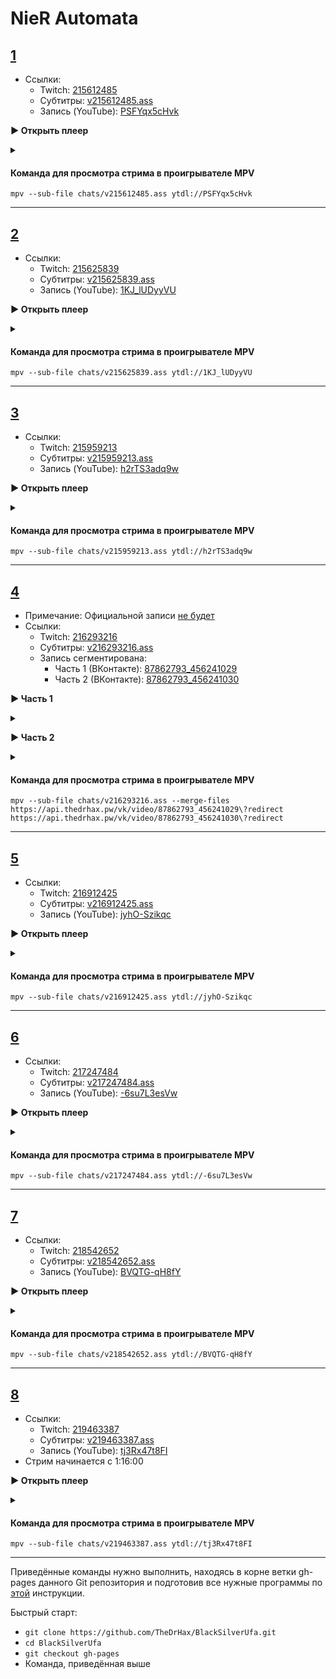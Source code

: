 <!-- jQuery -->
<script src="https://code.jquery.com/jquery-3.2.1.min.js"></script>
<!-- video.js -->
<link href="https://cdnjs.cloudflare.com/ajax/libs/video.js/6.3.3/video-js.css" rel="stylesheet">
<script src="https://cdnjs.cloudflare.com/ajax/libs/video.js/6.3.3/video.js"></script>
<!-- videojs-youtube -->
<script src="https://cdnjs.cloudflare.com/ajax/libs/videojs-youtube/2.4.1/Youtube.js"></script>
<!-- libjass -->
<link href="https://cdn.jsdelivr.net/npm/libjass@0.11.0/libjass.css" rel="stylesheet">
<script src="https://cdn.jsdelivr.net/npm/libjass@0.11.0/libjass.js"></script>
<!-- videojs-ass -->
<link href="https://cdn.jsdelivr.net/npm/videojs-ass@0.8.0/src/videojs.ass.css" rel="stylesheet">
<script src="https://cdn.jsdelivr.net/npm/videojs-ass@0.8.0/src/videojs.ass.js"></script>
<!-- videojs-resolution-switcher -->
<script src="https://cdn.jsdelivr.net/npm/videojs-resolution-switcher@0.4.2/lib/videojs-resolution-switcher.min.js"></script>

<style>
  .main-content {
    padding: 2rem;
    max-width: 72rem;
  }
</style>

# NieR Automata
 
<h2 id="0"><a href="#0">1</a></h2>

* Ссылки:
  * Twitch: [215612485](https://www.twitch.tv/videos/215612485)
  * Субтитры: [v215612485.ass](../chats/v215612485.ass)
  * Запись (YouTube): [PSFYqx5cHvk](https://www.youtube.com/watch?v=PSFYqx5cHvk)


<a onclick="return openPlayer0()" id="button-0">**▶ Открыть плеер**</a>

<script>
  var player0;
  function openPlayer0() {
    player0 = videojs("player-0", {
      controls: true, nativeControlsForTouch: false,
      width: 640, height: 360, fluid: true,
      plugins: {
        ass: {
          src: ["../chats/v215612485.ass"],
          delay: -0.1,
        },
        videoJsResolutionSwitcher: {
          default: 'high',
          dynamicLabel: true
        }
      },
      techOrder: ["youtube"],
      sources: [{
        "type": "video/youtube",
        "src": "https://www.youtube.com/watch?v=PSFYqx5cHvk"
      }]
    });
    document.getElementById("spoiler-0").click();
    document.getElementById("button-0").remove();
    return false;
  }
</script>

<details>
  <summary id="spoiler-0"></summary>

  <div class="player-wrapper" style="margin-top: 32px">
    <video id="player-0" class="video-js vjs-default-skin vjs-big-play-centered" />
  </div>
</details>

<script>
  if (window.location.hash)
    if (window.location.hash.replace('#', '') == '0')
      openPlayer0();
</script> 

#### Команда для просмотра стрима в проигрывателе MPV

```
mpv --sub-file chats/v215612485.ass ytdl://PSFYqx5cHvk
```

---- 
 
<h2 id="1"><a href="#1">2</a></h2>

* Ссылки:
  * Twitch: [215625839](https://www.twitch.tv/videos/215625839)
  * Субтитры: [v215625839.ass](../chats/v215625839.ass)
  * Запись (YouTube): [1KJ_lUDyyVU](https://www.youtube.com/watch?v=1KJ_lUDyyVU)


<a onclick="return openPlayer1()" id="button-1">**▶ Открыть плеер**</a>

<script>
  var player1;
  function openPlayer1() {
    player1 = videojs("player-1", {
      controls: true, nativeControlsForTouch: false,
      width: 640, height: 360, fluid: true,
      plugins: {
        ass: {
          src: ["../chats/v215625839.ass"],
          delay: -0.1,
        },
        videoJsResolutionSwitcher: {
          default: 'high',
          dynamicLabel: true
        }
      },
      techOrder: ["youtube"],
      sources: [{
        "type": "video/youtube",
        "src": "https://www.youtube.com/watch?v=1KJ_lUDyyVU"
      }]
    });
    document.getElementById("spoiler-1").click();
    document.getElementById("button-1").remove();
    return false;
  }
</script>

<details>
  <summary id="spoiler-1"></summary>

  <div class="player-wrapper" style="margin-top: 32px">
    <video id="player-1" class="video-js vjs-default-skin vjs-big-play-centered" />
  </div>
</details>

<script>
  if (window.location.hash)
    if (window.location.hash.replace('#', '') == '1')
      openPlayer1();
</script> 

#### Команда для просмотра стрима в проигрывателе MPV

```
mpv --sub-file chats/v215625839.ass ytdl://1KJ_lUDyyVU
```

---- 
 
<h2 id="2"><a href="#2">3</a></h2>

* Ссылки:
  * Twitch: [215959213](https://www.twitch.tv/videos/215959213)
  * Субтитры: [v215959213.ass](../chats/v215959213.ass)
  * Запись (YouTube): [h2rTS3adq9w](https://www.youtube.com/watch?v=h2rTS3adq9w)


<a onclick="return openPlayer2()" id="button-2">**▶ Открыть плеер**</a>

<script>
  var player2;
  function openPlayer2() {
    player2 = videojs("player-2", {
      controls: true, nativeControlsForTouch: false,
      width: 640, height: 360, fluid: true,
      plugins: {
        ass: {
          src: ["../chats/v215959213.ass"],
          delay: -0.1,
        },
        videoJsResolutionSwitcher: {
          default: 'high',
          dynamicLabel: true
        }
      },
      techOrder: ["youtube"],
      sources: [{
        "type": "video/youtube",
        "src": "https://www.youtube.com/watch?v=h2rTS3adq9w"
      }]
    });
    document.getElementById("spoiler-2").click();
    document.getElementById("button-2").remove();
    return false;
  }
</script>

<details>
  <summary id="spoiler-2"></summary>

  <div class="player-wrapper" style="margin-top: 32px">
    <video id="player-2" class="video-js vjs-default-skin vjs-big-play-centered" />
  </div>
</details>

<script>
  if (window.location.hash)
    if (window.location.hash.replace('#', '') == '2')
      openPlayer2();
</script> 

#### Команда для просмотра стрима в проигрывателе MPV

```
mpv --sub-file chats/v215959213.ass ytdl://h2rTS3adq9w
```

---- 
 
<h2 id="3"><a href="#3">4</a></h2>

* Примечание: Официальной записи [не будет](https://vk.com/b_silver?w=wall-28387068_3181362%2Fall)
* Ссылки:
  * Twitch: [216293216](https://www.twitch.tv/videos/216293216)
  * Субтитры: [v216293216.ass](../chats/v216293216.ass)
  * Запись сегментирована:
      * Часть 1 (ВКонтакте): [87862793_456241029](https://vk.com/video87862793_456241029)
      * Часть 2 (ВКонтакте): [87862793_456241030](https://vk.com/video87862793_456241030)


 
<a onclick="return openPlayer400()" id="button-400">**▶ Часть 1**</a>

<script>
  var player400;
  function openPlayer400() {
    player400 = videojs("player-400", {
      controls: true, nativeControlsForTouch: false,
      width: 640, height: 360, fluid: true,
      plugins: {
        ass: {
          src: ["../chats/v216293216.ass"],
          delay: -0.1,
        },
      },
      sources: [{
        "type": "video/mp4",
        "src": "https://api.thedrhax.pw/vk/video/87862793_456241029?redirect"
      }]
    });
    document.getElementById("spoiler-400").click();
    document.getElementById("button-400").remove();
    return false;
  }
</script>

<details>
  <summary id="spoiler-400"></summary>

  <div class="player-wrapper" style="margin-top: 32px">
    <video id="player-400" class="video-js vjs-default-skin vjs-big-play-centered" />
  </div>
</details>

<script>
  if (window.location.hash)
    if (window.location.hash.replace('#', '') == '400')
      openPlayer400();
</script> 
 
<a onclick="return openPlayer401()" id="button-401">**▶ Часть 2**</a>

<script>
  var player401;
  function openPlayer401() {
    player401 = videojs("player-401", {
      controls: true, nativeControlsForTouch: false,
      width: 640, height: 360, fluid: true,
      plugins: {
        ass: {
          src: ["../chats/v216293216.ass"],
          delay: -12752.1,
        },
      },
      sources: [{
        "type": "video/mp4",
        "src": "https://api.thedrhax.pw/vk/video/87862793_456241030?redirect"
      }]
    });
    document.getElementById("spoiler-401").click();
    document.getElementById("button-401").remove();
    return false;
  }
</script>

<details>
  <summary id="spoiler-401"></summary>

  <div class="player-wrapper" style="margin-top: 32px">
    <video id="player-401" class="video-js vjs-default-skin vjs-big-play-centered" />
  </div>
</details>

<script>
  if (window.location.hash)
    if (window.location.hash.replace('#', '') == '401')
      openPlayer401();
</script> 

#### Команда для просмотра стрима в проигрывателе MPV

```
mpv --sub-file chats/v216293216.ass --merge-files https://api.thedrhax.pw/vk/video/87862793_456241029\?redirect https://api.thedrhax.pw/vk/video/87862793_456241030\?redirect
```

---- 
 
<h2 id="4"><a href="#4">5</a></h2>

* Ссылки:
  * Twitch: [216912425](https://www.twitch.tv/videos/216912425)
  * Субтитры: [v216912425.ass](../chats/v216912425.ass)
  * Запись (YouTube): [jyhO-Szikqc](https://www.youtube.com/watch?v=jyhO-Szikqc)


<a onclick="return openPlayer4()" id="button-4">**▶ Открыть плеер**</a>

<script>
  var player4;
  function openPlayer4() {
    player4 = videojs("player-4", {
      controls: true, nativeControlsForTouch: false,
      width: 640, height: 360, fluid: true,
      plugins: {
        ass: {
          src: ["../chats/v216912425.ass"],
          delay: -0.1,
        },
        videoJsResolutionSwitcher: {
          default: 'high',
          dynamicLabel: true
        }
      },
      techOrder: ["youtube"],
      sources: [{
        "type": "video/youtube",
        "src": "https://www.youtube.com/watch?v=jyhO-Szikqc"
      }]
    });
    document.getElementById("spoiler-4").click();
    document.getElementById("button-4").remove();
    return false;
  }
</script>

<details>
  <summary id="spoiler-4"></summary>

  <div class="player-wrapper" style="margin-top: 32px">
    <video id="player-4" class="video-js vjs-default-skin vjs-big-play-centered" />
  </div>
</details>

<script>
  if (window.location.hash)
    if (window.location.hash.replace('#', '') == '4')
      openPlayer4();
</script> 

#### Команда для просмотра стрима в проигрывателе MPV

```
mpv --sub-file chats/v216912425.ass ytdl://jyhO-Szikqc
```

---- 
 
<h2 id="5"><a href="#5">6</a></h2>

* Ссылки:
  * Twitch: [217247484](https://www.twitch.tv/videos/217247484)
  * Субтитры: [v217247484.ass](../chats/v217247484.ass)
  * Запись (YouTube): [-6su7L3esVw](https://www.youtube.com/watch?v=-6su7L3esVw)


<a onclick="return openPlayer5()" id="button-5">**▶ Открыть плеер**</a>

<script>
  var player5;
  function openPlayer5() {
    player5 = videojs("player-5", {
      controls: true, nativeControlsForTouch: false,
      width: 640, height: 360, fluid: true,
      plugins: {
        ass: {
          src: ["../chats/v217247484.ass"],
          delay: -0.1,
        },
        videoJsResolutionSwitcher: {
          default: 'high',
          dynamicLabel: true
        }
      },
      techOrder: ["youtube"],
      sources: [{
        "type": "video/youtube",
        "src": "https://www.youtube.com/watch?v=-6su7L3esVw"
      }]
    });
    document.getElementById("spoiler-5").click();
    document.getElementById("button-5").remove();
    return false;
  }
</script>

<details>
  <summary id="spoiler-5"></summary>

  <div class="player-wrapper" style="margin-top: 32px">
    <video id="player-5" class="video-js vjs-default-skin vjs-big-play-centered" />
  </div>
</details>

<script>
  if (window.location.hash)
    if (window.location.hash.replace('#', '') == '5')
      openPlayer5();
</script> 

#### Команда для просмотра стрима в проигрывателе MPV

```
mpv --sub-file chats/v217247484.ass ytdl://-6su7L3esVw
```

---- 
 
<h2 id="6"><a href="#6">7</a></h2>

* Ссылки:
  * Twitch: [218542652](https://www.twitch.tv/videos/218542652)
  * Субтитры: [v218542652.ass](../chats/v218542652.ass)
  * Запись (YouTube): [BVQTG-qH8fY](https://www.youtube.com/watch?v=BVQTG-qH8fY)


<a onclick="return openPlayer6()" id="button-6">**▶ Открыть плеер**</a>

<script>
  var player6;
  function openPlayer6() {
    player6 = videojs("player-6", {
      controls: true, nativeControlsForTouch: false,
      width: 640, height: 360, fluid: true,
      plugins: {
        ass: {
          src: ["../chats/v218542652.ass"],
          delay: -0.1,
        },
        videoJsResolutionSwitcher: {
          default: 'high',
          dynamicLabel: true
        }
      },
      techOrder: ["youtube"],
      sources: [{
        "type": "video/youtube",
        "src": "https://www.youtube.com/watch?v=BVQTG-qH8fY"
      }]
    });
    document.getElementById("spoiler-6").click();
    document.getElementById("button-6").remove();
    return false;
  }
</script>

<details>
  <summary id="spoiler-6"></summary>

  <div class="player-wrapper" style="margin-top: 32px">
    <video id="player-6" class="video-js vjs-default-skin vjs-big-play-centered" />
  </div>
</details>

<script>
  if (window.location.hash)
    if (window.location.hash.replace('#', '') == '6')
      openPlayer6();
</script> 

#### Команда для просмотра стрима в проигрывателе MPV

```
mpv --sub-file chats/v218542652.ass ytdl://BVQTG-qH8fY
```

---- 
 
<h2 id="7"><a href="#7">8</a></h2>

* Ссылки:
  * Twitch: [219463387](https://www.twitch.tv/videos/219463387)
  * Субтитры: [v219463387.ass](../chats/v219463387.ass)
  * Запись (YouTube): [tj3Rx47t8FI](https://www.youtube.com/watch?v=tj3Rx47t8FI)
* Стрим начинается с  <a onclick="player7.currentTime(4560)">1:16:00</a> 


<a onclick="return openPlayer7()" id="button-7">**▶ Открыть плеер**</a>

<script>
  var player7;
  function openPlayer7() {
    player7 = videojs("player-7", {
      controls: true, nativeControlsForTouch: false,
      width: 640, height: 360, fluid: true,
      plugins: {
        ass: {
          src: ["../chats/v219463387.ass"],
          delay: -0.1,
        },
        videoJsResolutionSwitcher: {
          default: 'high',
          dynamicLabel: true
        }
      },
      techOrder: ["youtube"],
      sources: [{
        "type": "video/youtube",
        "src": "https://www.youtube.com/watch?v=tj3Rx47t8FI"
      }]
    });
    document.getElementById("spoiler-7").click();
    document.getElementById("button-7").remove();
      player7.currentTime(4560);
    return false;
  }
</script>

<details>
  <summary id="spoiler-7"></summary>

  <div class="player-wrapper" style="margin-top: 32px">
    <video id="player-7" class="video-js vjs-default-skin vjs-big-play-centered" />
  </div>
</details>

<script>
  if (window.location.hash)
    if (window.location.hash.replace('#', '') == '7')
      openPlayer7();
</script> 

#### Команда для просмотра стрима в проигрывателе MPV

```
mpv --sub-file chats/v219463387.ass ytdl://tj3Rx47t8FI
```

---- 
 
Приведённые команды нужно выполнить, находясь в корне ветки gh-pages данного Git репозитория и подготовив все нужные программы по [этой](../tutorials/watch-online.md) инструкции.

Быстрый старт:
* `git clone https://github.com/TheDrHax/BlackSilverUfa.git`
* `cd BlackSilverUfa`
* `git checkout gh-pages`
* Команда, приведённая выше
